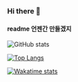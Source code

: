 ### Hi there 👋

<h4> readme 언젠간 만들겠지</h4>

![GitHub stats](https://github-readme-stats.vercel.app/api?username=msilot1001&show_icons=true&theme=merko&count_private=true)

[![Top Langs](https://github-readme-stats.vercel.app/api/top-langs/?username=msilot1001&langs_count=8)](https://github.com/msilot1001/github-readme-stats)

[![Wakatime stats](https://github-readme-stats.vercel.app/api/wakatime?username=msilot1001)](https://github.com/msilot1001/github-readme-stats)

<!--
**msilot1001/msilot1001** is a ✨ _special_ ✨ repository because its `README.md` (this file) appears on your GitHub profile



Here are some ideas to get you started:

- 🔭 I’m currently working on ...
- 🌱 I’m currently learning ...
- 👯 I’m looking to collaborate on ...
- 🤔 I’m looking for help with ...
- 💬 Ask me about ...
- 📫 How to reach me: ...
- 😄 Pronouns: ...
- ⚡ Fun fact: ...
-->
